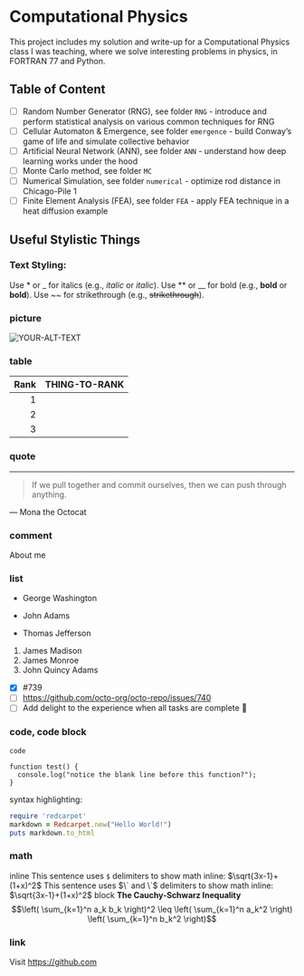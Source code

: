 # Computational Physics
This project includes my solution and write-up for a Computational Physics class I was teaching, where we solve interesting problems in physics, in FORTRAN 77 and Python. 

## Table of Content
- [ ] Random Number Generator (RNG), see folder `RNG` - introduce and perform statistical analysis on various common techniques for RNG
- [ ] Cellular Automaton & Emergence, see folder `emergence` - build Conway’s game of life and simulate collective behavior
- [ ] Artificial Neural Network (ANN), see folder `ANN` - understand how deep learning works under the hood
- [ ] Monte Carlo method, see folder `MC`
- [ ] Numerical Simulation, see folder `numerical` - optimize rod distance in Chicago-Pile 1
- [ ] Finite Element Analysis (FEA), see folder `FEA` - apply FEA technique in a heat diffusion example

## Useful Stylistic Things
### Text Styling:
Use * or _ for italics (e.g., *italic* or _italic_).
Use ** or __ for bold (e.g., **bold** or __bold__).
Use ~~ for strikethrough (e.g., ~~strikethrough~~).

### picture
<picture>
 <source media="(prefers-color-scheme: dark)" srcset="YOUR-DARKMODE-IMAGE">
 <source media="(prefers-color-scheme: light)" srcset="YOUR-LIGHTMODE-IMAGE">
 <img alt="YOUR-ALT-TEXT" src="YOUR-DEFAULT-IMAGE">
</picture>

### table
  
| Rank | THING-TO-RANK |
|-----:|---------------|
|     1|               |
|     2|               |
|     3|               |

### quote
---
> If we pull together and commit ourselves, then we can push through anything.

— Mona the Octocat

### comment
About me
<!-- TO DO: add more details about me later -->

### list
- George Washington
* John Adams
+ Thomas Jefferson
1. James Madison
1. James Monroe
1. John Quincy Adams
- [x] #739
- [ ] https://github.com/octo-org/octo-repo/issues/740
- [ ] Add delight to the experience when all tasks are complete :tada:

### code, code block
`code`

```
function test() {
  console.log("notice the blank line before this function?");
}
```
syntax highlighting:
```ruby
require 'redcarpet'
markdown = Redcarpet.new("Hello World!")
puts markdown.to_html
```

### math
inline
This sentence uses `$` delimiters to show math inline:  $\sqrt{3x-1}+(1+x)^2$
This sentence uses $\` and \`$ delimiters to show math inline:  $`\sqrt{3x-1}+(1+x)^2`$
block
**The Cauchy-Schwarz Inequality**
$$\left( \sum_{k=1}^n a_k b_k \right)^2 \leq \left( \sum_{k=1}^n a_k^2 \right) \left( \sum_{k=1}^n b_k^2 \right)$$

### link
Visit https://github.com
